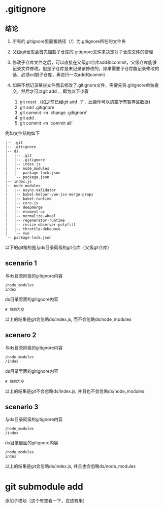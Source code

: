 # .gitignore

## 结论
1. 所有的.gitignore里面根路径（/）为.gitignore所在的文件夹

2. 父级git仓库会首先加载子仓库的.gitignore文件来决定对子仓库文件的管理

3. 修改子仓库文件之后，可以直接在父级git仓库add和commit，父级仓库能够记录文件修改。但是子仓库是未记录该修改的，如果需要子仓库能记录修改的话，必须cd到子仓库，再进行一次add和commit

4. 如果不想记录某些文件而去修改了.gitignore文件，需要先将.gitignore单独提交，然后才可以git add . , 即为以下步骤
    1. git reset . (如之前已经git add .了，此操作可以清空所有暂存区数据)
    2. git add .gitignore
    3. git commit -m 'change .gitignore'
    4. git add .
    5. git commit -m 'commit all'

例如文件结构如下
```
|-- .git
|-- .gitignore
|-- ds
|   |-- .git
|   |-- .gitignore
|   |-- index.js
|   |-- node_modules
|   |-- package-lock.json
|   `-- package.json
|-- index.js
|-- node_modules
|   |-- async-validator
|   |-- babel-helper-vue-jsx-merge-props
|   |-- babel-runtime
|   |-- core-js
|   |-- deepmerge
|   |-- element-ui
|   |-- normalize-wheel
|   |-- regenerator-runtime
|   |-- resize-observer-polyfill
|   |-- throttle-debounce
|   `-- vue
`-- package-lock.json
```

以下的git指的是与ds目录同级的git仓库（父级git仓库）
## scenario 1
与ds目录同级的gitignore内容
```
/node_modules
index
```
ds目录里面的gitignore内容
```
# 目前为空
```
以上的结果是git会忽略ds/index.js, 而不会忽略ds/node_modules

## scenaro 2
与ds目录同级的gitignore内容
```
/node_modules
/index
```
ds目录里面的gitignore内容
```
# 目前为空
```
以上的结果是git不会忽略ds/index.js, 并且也不会忽略ds/node_modules

## scenario 3
与ds目录同级的gitignore内容
```
/node_modules
/index
```
ds目录里面的gitignore内容
```
/node_modules
index
```
以上的结果是git会忽略ds/index.js, 并且也会忽略ds/node_modules

# git submodule add
添加子模块（这个有空看一下，应该有用）